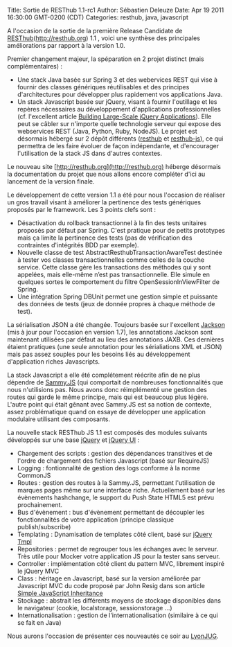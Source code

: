 Title: Sortie de RESThub 1.1-rc1
Author: Sébastien Deleuze 
Date: Apr 19 2011 16:30:00 GMT-0200 (CDT)
Categories: resthub, java, javascript 

A l'occasion de la sortie de la première Release Candidate de [RESThub](http://resthub.org)(http://resthub.org) 1.1 , voici une synthèse des principales améliorations par rapport à la version 1.0.

Premier changement majeur, la spéparation en 2 projet distinct (mais complémentaires) :
* Une stack Java basée sur Spring 3 et des webervices REST qui vise à fournir des classes génériques réutilisables et des principes d'architectures pour développer plus rapidement vos applications Java.
* Un stack Javascript basée sur jQuery, visant à fournir l'outillage et les repères nécessaires au développement d'applications professionnelles (cf. l'excellent article [Building Large-Scale jQuery Applications](http://addyosmani.com/blog/large-scale-jquery/)). Elle peut se câbler sur n'importe quelle technologie serveur qui expose des webservices REST (Java, Python, Ruby, NodeJS).
 Le projet est désormais hébergé sur 2 dépôt différents ([resthub](https://bitbucket.org/ilabs/resthub/) et [resthub-js](https://bitbucket.org/ilabs/resthub-js/)), ce qui permettra de les faire évoluer de façon indépendante, et d'encourager l'utilisation de la stack JS dans d'autres contextes.

Le nouveau site [http://resthub.org](http://resthub.org) héberge désormais la documentation du projet que nous allons encore compléter d'ici au lancement de la version finale.

Le développement de cette version 1.1 a été pour nous l'occasion de réaliser un gros travail visant à améliorer la pertinence des tests génériques proposés par le framework. Les 3 points clefs sont :
* Désactivation du rollback transactionnel à la fin des tests unitaires proposés par défaut par Spring. C'est pratique pour de petits prototypes mais ça limite la pertinence des tests (pas de vérification des contraintes d'intégrités BDD par exemple).
* Nouvelle classe de test AbstractResthubTransactionAwareTest destinée à tester vos classes transactionnelles comme celles de la couche service. Cette classe gère les transactions des méthodes qui y sont appelées, mais  elle-même n’est pas  transactionnelle. Elle simule en quelques sortes le comportement du filtre OpenSessionInViewFilter de Spring.
* Une intégration Spring DBUnit permet une gestion simple et puissante des données de tests (jeux de donnée propres à chaque méthode de test).

La sérialisation JSON a été changée. Toujours basée sur l'excellent [Jackson](http://jackson.codehaus.org/) (mis à jour pour l'occasion en version 1.7), les annotations Jackson sont maintenant utilisées par défaut au lieu des annotations JAXB. Ces dernières étaient pratiques (une seule annotation pour les sérialiations XML et JSON) mais pas assez souples pour les besoins liés au développement d'application riches Javascripts.

La stack Javascript a elle été complétement réécrite afin de ne plus dépendre de [Sammy.JS](http://sammyjs.org/) (qui comportait de nombreuses fonctionnalités que nous n'utilisions pas. Nous avons donc réimplémenté une gestion des routes qui garde le même principe, mais qui est beaucoup plus légère. L'autre point qui était gênant avec Sammy.JS est sa notion de contexte, assez problématique quand on essaye de développer une application modulaire utilisant des composants.

La nouvelle stack RESThub JS 1.1 est composés des modules suivants développés sur une base [jQuery](http://jquery.com/) et [jQuery UI](http://jqueryui.com/) :
* Chargement des scripts : gestion des dépendances transitives et de l'ordre de chargement des fichiers Javascript (basé sur RequireJS)
* Logging : fontionnalité de gestion des logs conforme à la norme CommonJS
* Routes : gestion des routes à la Sammy.JS, permettant l'utilisation de marques pages même sur une interface riche. Actuellement basé sur les évènements hashchange, le support du Push State HTML5 est prévu prochainement.
* Bus d'évènement : bus d'évènement permettant de découpler les fonctionnalités de votre application (principe classique publish/subscribe)
* Templating : Dynamisation de templates côté client, basé sur [jQuery Tmpl](http://api.jquery.com/jquery.tmpl/)
* Repositories : permet de regrouper tous les échanges avec le serveur. Très utile pour Mocker votre application JS pour la tester sans serveur. 
* Controller : implémentation côté client du pattern MVC, librement inspiré le jQuery MVC
* Class : héritage en Javascript, basé sur la version améliorée par Javascript MVC du code proposé par John Resig dans son article [Simple JavaScript Inheritance](http://ejohn.org/blog/simple-javascript-inheritance/)
* Stockage : abstrait les différents moyens de stockage disponibles dans le navigateur (cookie, localstorage, sessionstorage ...)
* Internationalisation : gestion de l'internationalisation (similaire à ce qui se fait en Java)
    
Nous aurons l'occasion de présenter ces nouveautés ce soir au [LyonJUG](http://www.lyonjug.org/evenements/2eme-anniversaire).

